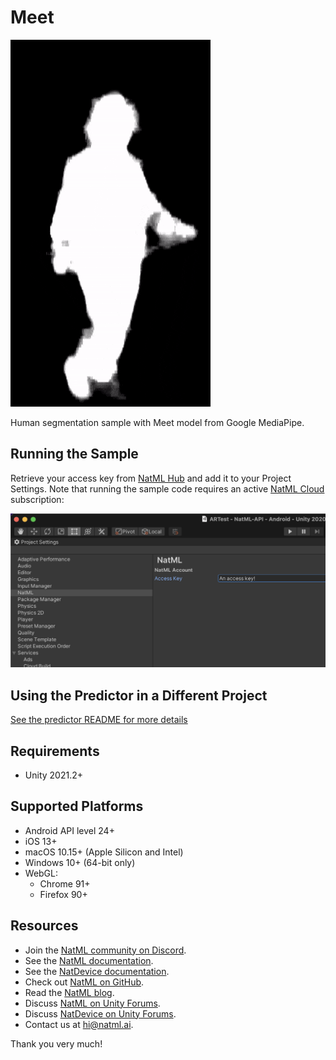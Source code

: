 # Meet

![demo](demo.gif)

Human segmentation sample with Meet model from Google MediaPipe.

## Running the Sample
Retrieve your access key from [NatML Hub](https://hub.natml.ai/profile) and add it to your Project Settings. Note that running the sample code requires an active [NatML Cloud](https://www.natml.ai/pricing) subscription:

![project settings](https://github.com/natmlx/NatDevice/raw/main/.media/key.png)

## Using the Predictor in a Different Project
[See the predictor README for more details](Packages/ai.natml.vision.meet/README.md)

## Requirements
- Unity 2021.2+

## Supported Platforms
- Android API level 24+
- iOS 13+
- macOS 10.15+ (Apple Silicon and Intel)
- Windows 10+ (64-bit only)
- WebGL:
    - Chrome 91+
    - Firefox 90+

## Resources
- Join the [NatML community on Discord](https://hub.natml.ai/community).
- See the [NatML documentation](https://docs.natml.ai/unity).
- See the [NatDevice documentation](https://docs.natml.ai/natdevice).
- Check out [NatML on GitHub](https://github.com/natmlx).
- Read the [NatML blog](https://blog.natml.ai/).
- Discuss [NatML on Unity Forums](https://forum.unity.com/threads/open-beta-natml-machine-learning-runtime.1109339/).
- Discuss [NatDevice on Unity Forums](https://forum.unity.com/threads/natdevice-media-device-api.374690/).
- Contact us at [hi@natml.ai](mailto:hi@natml.ai).

Thank you very much!